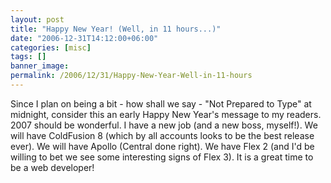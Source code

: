```yaml
---
layout: post
title: "Happy New Year! (Well, in 11 hours...)"
date: "2006-12-31T14:12:00+06:00"
categories: [misc]
tags: []
banner_image: 
permalink: /2006/12/31/Happy-New-Year-Well-in-11-hours
---
```


Since I plan on being a bit - how shall we say - "Not Prepared to Type" at midnight, consider this an early Happy New Year's message to my readers. 2007 should be wonderful. I have a new job (and a new boss, myself!). We will have ColdFusion 8 (which by all accounts looks to be the best release ever). We will have Apollo (Central done right). We have Flex 2 (and I'd be willing to bet we see some interesting signs of Flex 3). It is a great time to be a web developer!